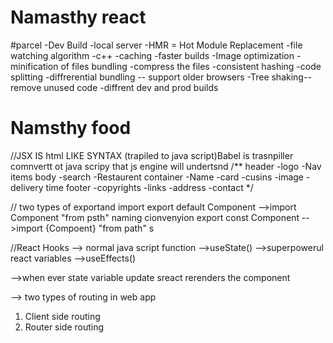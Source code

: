 # Namasthy react

#parcel
 -Dev Build
 -local server
 -HMR = Hot Module Replacement
 -file watching algorithm -c++
 -caching -faster builds
 -Image optimization
 -minification of files bundling 
 -compress the files
 -consistent hashing
 -code splitting
 -diffrerential bundling -- support older browsers
 -Tree shaking-- remove unused code
 -diffrent dev and prod builds

# Namsthy food 
//JSX IS html LIKE SYNTAX (trapiled to java script)Babel is trasnpiller comnvertt ot java scripy that js engine will undertsnd
/**
 header 
  -logo
  -Nav items
 body
 -search 
 -Restaurent container
    -Name
    -card
    -cusins
    -image
    -delivery time
 footer
 -copyrights
 -links
 -address
 -contact
*/

// two types of exportand import 
export default Component -->import Component "from psth"
naming cionvenyion export const Component -->import {Compoent} "from path"
 s

 //React Hooks
 --> normal java script function
 -->useState() -->superpowerul react variables 
 -->useEffects()


 -->when ever state variable update sreact rerenders the component


 --> two types of routing in web app
   1) Client side routing
   2) Router side routing